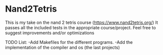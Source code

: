 # Nand2Tetris
This is my take on the nand 2 tetris course (https://www.nand2tetris.org/)
It passes all the included tests in the appropriate course/project.
Feel free to suggest improvements and/or optimizations

TODO List:
-Add Makefiles for the different programs.
-Add the implementation of the compiler and os (the last projects)
